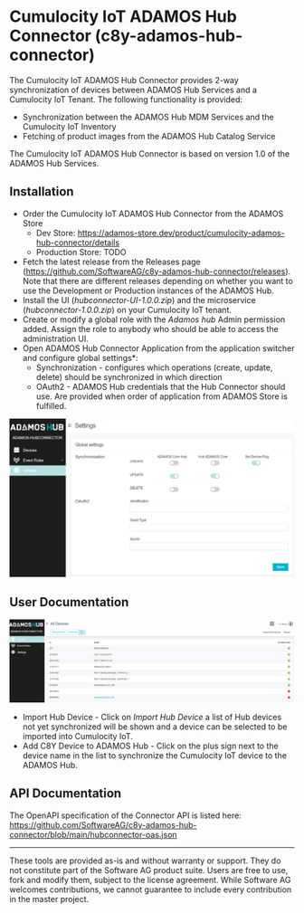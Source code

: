 # Cumulocity IoT ADAMOS Hub Connector (c8y-adamos-hub-connector)
The Cumulocity IoT ADAMOS Hub Connector provides 2-way synchronization of devices between ADAMOS Hub Services and a Cumulocity IoT Tenant. The following functionality is provided:

* Synchronization between the ADAMOS Hub MDM Services and the Cumulocity IoT Inventory
* Fetching of product images from the ADAMOS Hub Catalog Service

The Cumulocity IoT ADAMOS Hub Connector is based on version 1.0 of the ADAMOS Hub Services.

## Installation

* Order the Cumulocity IoT ADAMOS Hub Connector from the ADAMOS Store
    * Dev Store: https://adamos-store.dev/product/cumulocity-adamos-hub-connector/details
    * Production Store: TODO
* Fetch the latest release from the Releases page (https://github.com/SoftwareAG/c8y-adamos-hub-connector/releases). Note that there are different releases depending on whether you want to use the Development or Production instances of the ADAMOS Hub.
* Install the UI (*hubconnector-UI-1.0.0.zip*) and the microservice (*hubconnector-1.0.0.zip*) on your Cumulocity IoT tenant.
* Create or modify a global role with the *Adamos hub* Admin permission added. Assign the role to anybody who should be able to access the administration UI.
* Open ADAMOS Hub Connector Application from the application switcher and configure global settings*:
    * Synchronization - configures which operations (create, update, delete) should be synchronized in which direction
    * OAuth2 - ADAMOS Hub credentials that the Hub Connector should use. Are provided when order of application from ADAMOS Store is fulfilled.

![Hub Connector Global Settings](doc/01-config.png)

## User Documentation

![Hub Connector All Devices](doc/02-alldevices.png)

* Import Hub Device - Click on *Import Hub Device* a list of Hub devices not yet synchronized will be shown and a device can be selected to be imported into Cumulocity IoT.
* Add C8Y Device to ADAMOS Hub - Click on the plus sign next to the device name in the list to synchronize the Cumulocity IoT device to the ADAMOS Hub.

## API Documentation
The OpenAPI specification of the Connector API is listed here:
https://github.com/SoftwareAG/c8y-adamos-hub-connector/blob/main/hubconnector-oas.json

_________________

These tools are provided as-is and without warranty or support. They do not constitute part of the Software AG product suite. Users are free to use, fork and modify them, subject to the license agreement. While Software AG welcomes contributions, we cannot guarantee to include every contribution in the master project.

